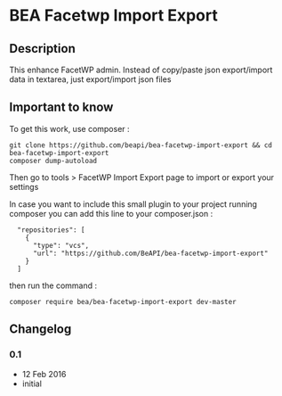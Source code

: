 # BEA Facetwp Import Export #

## Description ##

This enhance FacetWP admin. Instead of copy/paste json export/import data in textarea, just export/import json files

## Important to know ##

To get this work, use composer :

```
git clone https://github.com/beapi/bea-facetwp-import-export && cd bea-facetwp-import-export
composer dump-autoload
```

Then go to tools > FacetWP Import Export page to import or export your settings

In case you want to include this small plugin to your project running composer you can add this line to your composer.json :

```
  "repositories": [
    {
      "type": "vcs",
      "url": "https://github.com/BeAPI/bea-facetwp-import-export"
    }
  ]
```

then run the command :

```
composer require bea/bea-facetwp-import-export dev-master
```

## Changelog ##

### 0.1
* 12 Feb 2016
* initial
